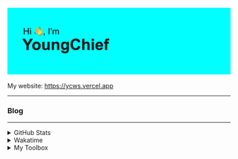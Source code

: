 ![Hi I'm YoungChief](Hello.png "Hi I'm YoungChief")

My website: https://ycws.vercel.app

---

### Blog

<!-- BLOG-POST-LIST:START -->
<!-- BLOG-POST-LIST:END -->

---

<details>
<summary>GitHub Stats</summary>

![YoungChief's GitHub stats](https://github-readme-stats.vercel.app/api?username=youngchief-btw&count_private=true&show_icons=true&theme=transparent)

![YoungChief's Top Langs](https://github-readme-stats.vercel.app/api/top-langs/?username=youngchief-btw&langs_count=10&count_private=true&show_icons=true&theme=transparent&layout=compact)
</details>

<details>
<summary>Wakatime</summary>

<!--START_SECTION:waka-->

```text
Total Time: 23 hrs 6 mins

HTML         7 hrs 18 mins   ████████░░░░░░░░░░░░░░░░░   31.60 %
Markdown     5 hrs 57 mins   ██████▒░░░░░░░░░░░░░░░░░░   25.79 %
CSS          3 hrs 5 mins    ███▒░░░░░░░░░░░░░░░░░░░░░   13.38 %
JavaScript   2 hrs 46 mins   ███░░░░░░░░░░░░░░░░░░░░░░   12.04 %
YAML         1 hr 33 mins    █▓░░░░░░░░░░░░░░░░░░░░░░░   06.77 %
C++          59 mins         █░░░░░░░░░░░░░░░░░░░░░░░░   04.32 %
```

<!--END_SECTION:waka-->

</details>

<details>
<summary>My Toolbox</summary>
- Programming languages I know:

![YoungChief's Programming Languages](https://skillicons.dev/icons?i=html,css,js,ts,wasm,cpp,c,py,go,swift,kotlin,java,bash,php,ruby,rust,lua,cs,dart,deno,dotnet,elixir,graphql,julia,perl?theme=dark)

- Code editors/IDEs I use:

![YoungChief's Code Editors/IDEs](https://skillicons.dev/icons?i=neovim,vscode,androidstudio&theme=dark)

- Frameworks/Libraries I use: 

![YoungChief's Frameworks/Libraries Of Choice](https://skillicons.dev/icons?i=angular,astro,bootstrap,django,electron,elixir,express,flash,flutter,godot,gtk,jquery,nextjs,react,tensorflow,unity,unreal,vue,webpack&theme=dark)

- Hosting providers I use:

![YoungChief's Hosting Providers Of Choice](https://skillicons.dev/icons?i=aws,azure,cloudflare,codepen,firebase,gcp,gitlab,heroku,netlify,supabase,vercel,workers&theme=dark)

- Online development enviornments I use: 

<a href="https://glitch.com/"><img src="https://cdn.youngchief.tk/GlitchLogo_Color.svg" height=50 alt="Glitch"></a> <a href="https://replit.com"><img src="https://cdn.youngchief.tk/Replit-Prompt-Logo-Transparent@2048.png" height=50 alt="Replit"></a>

- Other things I use:

![YoungChief's Thingbox](https://skillicons.dev/icons?i=activitypub,ansible,arduino,aws,azure,blender,bsd,cloudflare,cmake,codepen,discord,bots,docker,elixir,fediverse,firebase,gcp,git,github,githubactions,gitlab,grafana,heroku,instagram,jenkins,kubernetes,linkedin,linux,mastodon,maven,mongodb,mysql,netlify,nginx,postgres,powershell,prometheus,raspberrypi,redis,sqlite,stackoverflow,supabase,twitter,vercel,wordpress,workers&theme=dark)

</details>